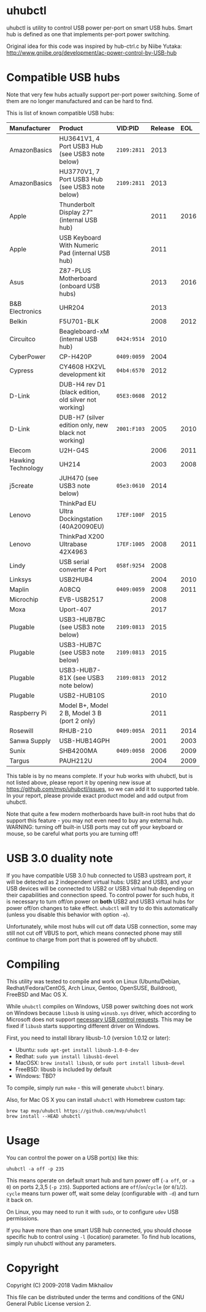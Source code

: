 uhubctl
=======

uhubctl is utility to control USB power per-port on smart USB hubs.
Smart hub is defined as one that implements per-port power switching.

Original idea for this code was inspired by hub-ctrl.c by Niibe Yutaka:
http://www.gniibe.org/development/ac-power-control-by-USB-hub


Compatible USB hubs
===================

Note that very few hubs actually support per-port power switching.
Some of them are no longer manufactured and can be hard to find.

This is list of known compatible USB hubs:

| Manufacturer       | Product                                                | VID:PID   | Release | EOL  |
|:-------------------|:-------------------------------------------------------|:----------|:--------|:-----|
| AmazonBasics       | HU3641V1, 4 Port USB3 Hub (see USB3 note below)        |`2109:2811`| 2013    |      |
| AmazonBasics       | HU3770V1, 7 Port USB3 Hub (see USB3 note below)        |`2109:2811`| 2013    |      |
| Apple              | Thunderbolt Display 27" (internal USB hub)             |           | 2011    | 2016 |
| Apple              | USB Keyboard With Numeric Pad (internal USB hub)       |           | 2011    |      |
| Asus               | Z87-PLUS Motherboard (onboard USB hubs)                |           | 2013    | 2016 |
| B&B Electronics    | UHR204                                                 |           | 2013    |      |
| Belkin             | F5U701-BLK                                             |           | 2008    | 2012 |
| Circuitco          | Beagleboard-xM (internal USB hub)                      |`0424:9514`| 2010    |      |
| CyberPower         | CP-H420P                                               |`0409:0059`| 2004    |      |
| Cypress            | CY4608 HX2VL development kit                           |`04b4:6570`| 2012    |      |
| D-Link             | DUB-H4 rev D1 (black edition, old silver not working)  |`05E3:0608`| 2012    |      |
| D-Link             | DUB-H7 (silver edition only, new black not working)    |`2001:F103`| 2005    | 2010 |
| Elecom             | U2H-G4S                                                |           | 2006    | 2011 |
| Hawking Technology | UH214                                                  |           | 2003    | 2008 |
| j5create           | JUH470 (see USB3 note below)                           |`05e3:0610`| 2014    |      |
| Lenovo             | ThinkPad EU Ultra Dockingstation (40A20090EU)          |`17EF:100F`| 2015    |      |
| Lenovo             | ThinkPad X200 Ultrabase 42X4963                        |`17EF:1005`| 2008    | 2011 |
| Lindy              | USB serial converter 4 Port                            |`058f:9254`| 2008    |      |
| Linksys            | USB2HUB4                                               |           | 2004    | 2010 |
| Maplin             | A08CQ                                                  |`0409:0059`| 2008    | 2011 |
| Microchip          | EVB-USB2517                                            |           | 2008    |      |
| Moxa               | Uport-407                                              |           | 2017    |      |
| Plugable           | USB3-HUB7BC (see USB3 note below)                      |`2109:0813`| 2015    |      |
| Plugable           | USB3-HUB7C (see USB3 note below)                       |`2109:0813`| 2015    |      |
| Plugable           | USB3-HUB7-81X (see USB3 note below)                    |`2109:0813`| 2012    |      |
| Plugable           | USB2-HUB10S                                            |           | 2010    |      |
| Raspberry Pi       | Model B+, Model 2 B, Model 3 B (port 2 only)           |           | 2011    |      |
| Rosewill           | RHUB-210                                               |`0409:005A`| 2011    | 2014 |
| Sanwa Supply       | USB-HUB14GPH                                           |           | 2001    | 2003 |
| Sunix              | SHB4200MA                                              |`0409:0058`| 2006    | 2009 |
| Targus             | PAUH212U                                               |           | 2004    | 2009 |

This table is by no means complete.
If your hub works with uhubctl, but is not listed above, please report it
by opening new issue at https://github.com/mvp/uhubctl/issues,
so we can add it to supported table. In your report, please provide
exact product model and add output from uhubctl.

Note that quite a few modern motherboards have built-in root hubs that
do support this feature - you may not even need to buy any external hub.
WARNING: turning off built-in USB ports may cut off your keyboard or mouse,
so be careful what ports you are turning off!


USB 3.0 duality note
====================
If you have compatible USB 3.0 hub connected to USB3 upstream port,
it will be detected as 2 independent virtual hubs: USB2 and USB3, and your USB devices will be
connected to USB2 or USB3 virtual hub depending on their capabilities and connection speed.
To control power for such hubs, it is necessary to turn off/on power on **both** USB2 and USB3
virtual hubs for power off/on changes to take effect. `uhubctl` will try to do this automatically
(unless you disable this behavior with option `-e`).

Unfortunately, while most hubs will cut off data USB connection, some may still not cut off VBUS to port,
which means connected phone may still continue to charge from port that is powered off by uhubctl.


Compiling
=========

This utility was tested to compile and work on Linux
(Ubuntu/Debian, Redhat/Fedora/CentOS, Arch Linux, Gentoo, OpenSUSE, Buildroot), FreeBSD and Mac OS X.

While `uhubctl` compiles on Windows, USB power switching does not work on Windows because `libusb`
is using `winusb.sys` driver, which according to Microsoft does not support
[necessary USB control requests](https://social.msdn.microsoft.com/Forums/sqlserver/en-US/f680b63f-ca4f-4e52-baa9-9e64f8eee101).
This may be fixed if `libusb` starts supporting different driver on Windows.

First, you need to install library libusb-1.0 (version 1.0.12 or later):

* Ubuntu: `sudo apt-get install libusb-1.0-0-dev`
* Redhat: `sudo yum install libusb1-devel`
* MacOSX: `brew install libusb`, or `sudo port install libusb-devel`
* FreeBSD: libusb is included by default
* Windows: TBD?

To compile, simply run `make` - this will generate `uhubctl` binary.

Also, for Mac OS X you can install `uhubctl` with Homebrew custom tap:

```
brew tap mvp/uhubctl https://github.com/mvp/uhubctl
brew install --HEAD uhubctl
```

Usage
=====

You can control the power on a USB port(s) like this:

    uhubctl -a off -p 235

This means operate on default smart hub and turn power off (`-a off`, or `-a 0`)
on ports 2,3,5 (`-p 235`). Supported actions are `off`/`on`/`cycle` (or `0`/`1`/`2`).
`cycle` means turn power off, wait some delay (configurable with `-d`) and turn it back on.

On Linux, you may need to run it with `sudo`, or to configure `udev` USB permissions.

If you have more than one smart USB hub connected, you should choose
specific hub to control using `-l` (location) parameter.
To find hub locations, simply run uhubctl without any parameters.


Copyright
=========

Copyright (C) 2009-2018 Vadim Mikhailov

This file can be distributed under the terms and conditions of the
GNU General Public License version 2.
